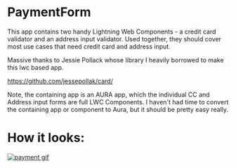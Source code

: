 # PaymentForm

This app contains two handy Lightning Web Components - a credit card validator and an address input validator.
Used together, they should cover most use cases that need credit card and address input.

Massive thanks to Jessie Pollack whose library I heavily borrowed to make this lwc based app.

https://github.com/jessepollak/card/

Note, the containing app is an AURA app, which the individual CC and Address input forms are full LWC Components.
I haven't had time to convert the containing app or component to Aura, but it should be pretty easy really.

# How it looks:
[![payment gif][1]][1]

[1]: https://github.com/rapsacnz/PaymentForm/blob/master/PaymentForm2.gif

